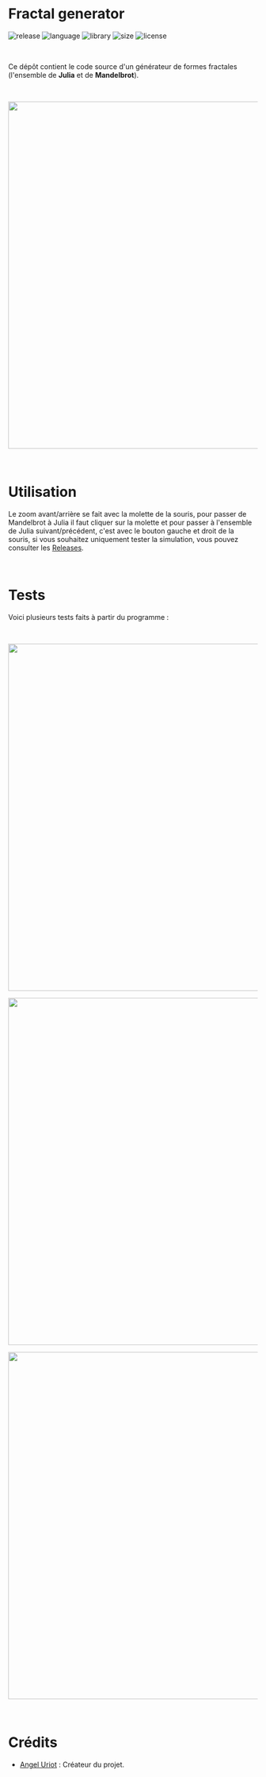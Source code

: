 # Fractal generator

![release](https://img.shields.io/badge/release-v1.0-blueviolet)
![language](https://img.shields.io/badge/language-C%2B%2B-0052cf)
![library](https://img.shields.io/badge/library-SFML-00cf2c)
![size](https://img.shields.io/badge/size-32%20Mo-f12222)
![license](https://img.shields.io/badge/license-CC--0-0bb9ec)

<br/>

Ce dépôt contient le code source d'un générateur de formes fractales (l'ensemble de **Julia** et de **Mandelbrot**).

<br/>

<p align="center">
	<img src="https://i.imgur.com/TZCJbUn.gif" width="700">
</p>

<br/>

# Utilisation

Le zoom avant/arrière se fait avec la molette de la souris, pour passer de Mandelbrot à Julia il faut cliquer sur la molette et pour passer à l'ensemble de Julia suivant/précédent, c'est avec le bouton gauche et droit de la souris, si vous souhaitez uniquement tester la simulation, vous pouvez consulter les [Releases](https://github.com/angeluriot/Fractal_generator/releases).

<br/>

# Tests

Voici plusieurs tests faits à partir du programme :

<br/>

<p align="center">
	<img src="https://i.imgur.com/1hbRPge.png" width="700">
</p>

<p align="center">
	<img src="https://i.imgur.com/7LHDutl.png" width="700">
</p>

<p align="center">
	<img src="https://i.imgur.com/CpI8v3J.png" width="700">
</p>

<br/>

# Crédits

* [Angel Uriot](https://github.com/angeluriot) : Créateur du projet.
